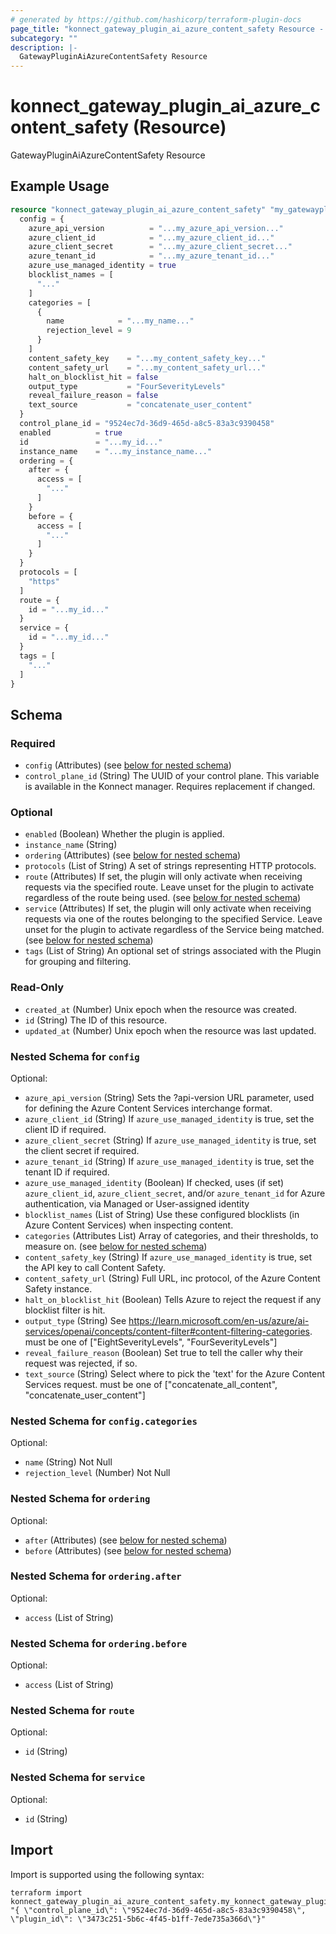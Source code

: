 ```yaml
---
# generated by https://github.com/hashicorp/terraform-plugin-docs
page_title: "konnect_gateway_plugin_ai_azure_content_safety Resource - terraform-provider-konnect"
subcategory: ""
description: |-
  GatewayPluginAiAzureContentSafety Resource
---
```


# konnect_gateway_plugin_ai_azure_content_safety (Resource)

GatewayPluginAiAzureContentSafety Resource

## Example Usage

```terraform
resource "konnect_gateway_plugin_ai_azure_content_safety" "my_gatewaypluginaiazurecontentsafety" {
  config = {
    azure_api_version          = "...my_azure_api_version..."
    azure_client_id            = "...my_azure_client_id..."
    azure_client_secret        = "...my_azure_client_secret..."
    azure_tenant_id            = "...my_azure_tenant_id..."
    azure_use_managed_identity = true
    blocklist_names = [
      "..."
    ]
    categories = [
      {
        name            = "...my_name..."
        rejection_level = 9
      }
    ]
    content_safety_key    = "...my_content_safety_key..."
    content_safety_url    = "...my_content_safety_url..."
    halt_on_blocklist_hit = false
    output_type           = "FourSeverityLevels"
    reveal_failure_reason = false
    text_source           = "concatenate_user_content"
  }
  control_plane_id = "9524ec7d-36d9-465d-a8c5-83a3c9390458"
  enabled          = true
  id               = "...my_id..."
  instance_name    = "...my_instance_name..."
  ordering = {
    after = {
      access = [
        "..."
      ]
    }
    before = {
      access = [
        "..."
      ]
    }
  }
  protocols = [
    "https"
  ]
  route = {
    id = "...my_id..."
  }
  service = {
    id = "...my_id..."
  }
  tags = [
    "..."
  ]
}
```

<!-- schema generated by tfplugindocs -->
## Schema

### Required

- `config` (Attributes) (see [below for nested schema](#nestedatt--config))
- `control_plane_id` (String) The UUID of your control plane. This variable is available in the Konnect manager. Requires replacement if changed.

### Optional

- `enabled` (Boolean) Whether the plugin is applied.
- `instance_name` (String)
- `ordering` (Attributes) (see [below for nested schema](#nestedatt--ordering))
- `protocols` (List of String) A set of strings representing HTTP protocols.
- `route` (Attributes) If set, the plugin will only activate when receiving requests via the specified route. Leave unset for the plugin to activate regardless of the route being used. (see [below for nested schema](#nestedatt--route))
- `service` (Attributes) If set, the plugin will only activate when receiving requests via one of the routes belonging to the specified Service. Leave unset for the plugin to activate regardless of the Service being matched. (see [below for nested schema](#nestedatt--service))
- `tags` (List of String) An optional set of strings associated with the Plugin for grouping and filtering.

### Read-Only

- `created_at` (Number) Unix epoch when the resource was created.
- `id` (String) The ID of this resource.
- `updated_at` (Number) Unix epoch when the resource was last updated.

<a id="nestedatt--config"></a>
### Nested Schema for `config`

Optional:

- `azure_api_version` (String) Sets the ?api-version URL parameter, used for defining the Azure Content Services interchange format.
- `azure_client_id` (String) If `azure_use_managed_identity` is true, set the client ID if required.
- `azure_client_secret` (String) If `azure_use_managed_identity` is true, set the client secret if required.
- `azure_tenant_id` (String) If `azure_use_managed_identity` is true, set the tenant ID if required.
- `azure_use_managed_identity` (Boolean) If checked, uses (if set) `azure_client_id`, `azure_client_secret`, and/or `azure_tenant_id` for Azure authentication, via Managed or User-assigned identity
- `blocklist_names` (List of String) Use these configured blocklists (in Azure Content Services) when inspecting content.
- `categories` (Attributes List) Array of categories, and their thresholds, to measure on. (see [below for nested schema](#nestedatt--config--categories))
- `content_safety_key` (String) If `azure_use_managed_identity` is true, set the API key to call Content Safety.
- `content_safety_url` (String) Full URL, inc protocol, of the Azure Content Safety instance.
- `halt_on_blocklist_hit` (Boolean) Tells Azure to reject the request if any blocklist filter is hit.
- `output_type` (String) See https://learn.microsoft.com/en-us/azure/ai-services/openai/concepts/content-filter#content-filtering-categories. must be one of ["EightSeverityLevels", "FourSeverityLevels"]
- `reveal_failure_reason` (Boolean) Set true to tell the caller why their request was rejected, if so.
- `text_source` (String) Select where to pick the 'text' for the Azure Content Services request. must be one of ["concatenate_all_content", "concatenate_user_content"]

<a id="nestedatt--config--categories"></a>
### Nested Schema for `config.categories`

Optional:

- `name` (String) Not Null
- `rejection_level` (Number) Not Null



<a id="nestedatt--ordering"></a>
### Nested Schema for `ordering`

Optional:

- `after` (Attributes) (see [below for nested schema](#nestedatt--ordering--after))
- `before` (Attributes) (see [below for nested schema](#nestedatt--ordering--before))

<a id="nestedatt--ordering--after"></a>
### Nested Schema for `ordering.after`

Optional:

- `access` (List of String)


<a id="nestedatt--ordering--before"></a>
### Nested Schema for `ordering.before`

Optional:

- `access` (List of String)



<a id="nestedatt--route"></a>
### Nested Schema for `route`

Optional:

- `id` (String)


<a id="nestedatt--service"></a>
### Nested Schema for `service`

Optional:

- `id` (String)

## Import

Import is supported using the following syntax:

```shell
terraform import konnect_gateway_plugin_ai_azure_content_safety.my_konnect_gateway_plugin_ai_azure_content_safety "{ \"control_plane_id\": \"9524ec7d-36d9-465d-a8c5-83a3c9390458\",  \"plugin_id\": \"3473c251-5b6c-4f45-b1ff-7ede735a366d\"}"
```
